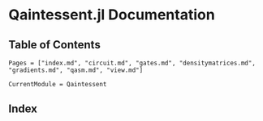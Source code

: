 # Qaintessent.jl Documentation

## Table of Contents
```@contents
Pages = ["index.md", "circuit.md", "gates.md", "densitymatrices.md", "gradients.md", "qasm.md", "view.md"]
```

```@meta
CurrentModule = Qaintessent
```

## Index

```@index
```
